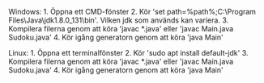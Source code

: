Windows:
	1. Öppna ett CMD-fönster
	2. Kör 'set path=%path%;C:\Program Files\Java\jdk1.8.0_131\bin'. Vilken jdk som används kan variera.
	3. Kompilera filerna genom att köra 'javac *.java' eller 'javac Main.java Sudoku.java'
	4. Kör igång generatorn genom att köra 'java Main'

Linux:
	1. Öppna ett terminalfönster
	2. Kör 'sudo apt install default-jdk'
	3. Kompilera filerna genom att köra 'javac *.java' eller 'javac Main.java Sudoku.java'
	4. Kör igång generatorn genom att köra 'java Main'
